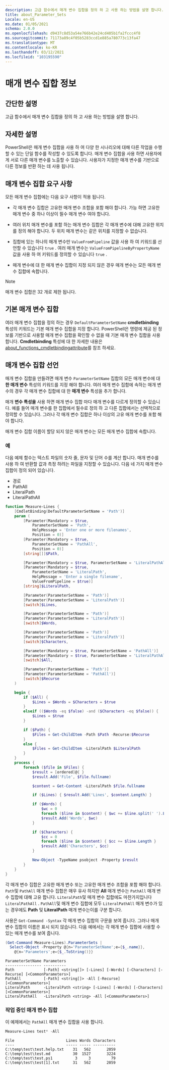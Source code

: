 ```yaml
---
description: 고급 함수에서 매개 변수 집합을 정의 하 고 사용 하는 방법을 설명 합니다.
title: about_Parameter_Sets
Locale: en-US
ms.date: 01/05/2021
schema: 2.0.0
ms.openlocfilehash: d9437c8d53a54e766b42e24cd405b1fa2fccc4f8
ms.sourcegitcommit: 71173a89c4f05b5283ccd1e885a780773c13fa47
ms.translationtype: MT
ms.contentlocale: ko-KR
ms.lasthandoff: 03/12/2021
ms.locfileid: "103195590"
---
```

# <a name="about-parameter-sets"></a>매개 변수 집합 정보

## <a name="short-description"></a>간단한 설명
고급 함수에서 매개 변수 집합을 정의 하 고 사용 하는 방법을 설명 합니다.

## <a name="long-description"></a>자세한 설명

PowerShell은 매개 변수 집합을 사용 하 여 다양 한 시나리오에 대해 다른 작업을 수행할 수 있는 단일 함수를 작성할 수 있도록 합니다. 매개 변수 집합을 사용 하면 사용자에 게 서로 다른 매개 변수를 노출할 수 있습니다. 사용자가 지정한 매개 변수를 기반으로 다른 정보를 반환 하는 데 사용 됩니다.

## <a name="parameter-set-requirements"></a>매개 변수 집합 요구 사항

모든 매개 변수 집합에는 다음 요구 사항이 적용 됩니다.

- 각 매개 변수 집합은 고유한 매개 변수 조합을 포함 해야 합니다. 가능 하면 고유한 매개 변수 중 하나 이상이 필수 매개 변수 여야 합니다.

- 여러 위치 매개 변수를 포함 하는 매개 변수 집합은 각 매개 변수에 대해 고유한 위치를 정의 해야 합니다. 두 위치 매개 변수는 같은 위치를 지정할 수 없습니다.

- 집합에 있는 하나의 매개 변수만 `ValueFromPipeline` 값을 사용 하 여 키워드를 선언할 수 있습니다 `true` . 여러 매개 변수는 `ValueFromPipelineByPropertyName` 값을 사용 하 여 키워드를 정의할 수 있습니다 `true` .

- 매개 변수에 대 한 매개 변수 집합이 지정 되지 않은 경우 매개 변수는 모든 매개 변수 집합에 속합니다.

> [!NOTE]
> 매개 변수 집합은 32 개로 제한 됩니다.

## <a name="default-parameter-sets"></a>기본 매개 변수 집합

여러 매개 변수 집합을 정의 하는 경우 `DefaultParameterSetName` **cmdletbinding** 특성의 키워드는 기본 매개 변수 집합을 지정 합니다.
PowerShell은 명령에 제공 된 정보를 기반으로 사용할 매개 변수 집합을 확인할 수 없을 때 기본 매개 변수 집합을 사용 합니다. **Cmdletbinding** 특성에 대 한 자세한 내용은 [about_functions_cmdletbindingattribute](about_functions_cmdletbindingattribute.md)를 참조 하세요.

## <a name="declaring-parameter-sets"></a>매개 변수 집합 선언

매개 변수 집합을 만들려면 매개 변수 `ParameterSetName` 집합의 모든 매개 변수에 대 **한 매개 변수** 특성의 키워드를 지정 해야 합니다. 여러 매개 변수 집합에 속하는 매개 변수의 경우 각 매개 변수 집합에 대 한 **매개 변수** 특성을 추가 합니다.

매개 **변수 특성을** 사용 하면 매개 변수 집합 마다 매개 변수를 다르게 정의할 수 있습니다. 예를 들어 매개 변수를 한 집합에서 필수로 정의 하 고 다른 집합에서는 선택적으로 정의할 수 있습니다. 그러나 각 매개 변수 집합은 하나 이상의 고유 매개 변수를 포함 해야 합니다.

매개 변수 집합 이름이 할당 되지 않은 매개 변수는 모든 매개 변수 집합에 속합니다.

### <a name="example"></a>예

다음 예제 함수는 텍스트 파일의 숫자 줄, 문자 및 단어 수를 계산 합니다. 매개 변수를 사용 하 여 반환할 값과 측정 하려는 파일을 지정할 수 있습니다. 다음 네 가지 매개 변수 집합이 정의 되어 있습니다.

- 경로
- PathAll
- LiteralPath
- LiteralPathAll

```powershell
function Measure-Lines {
    [CmdletBinding(DefaultParameterSetName = 'Path')]
    param (
        [Parameter(Mandatory = $true,
            ParameterSetName = 'Path',
            HelpMessage = 'Enter one or more filenames',
            Position = 0)]
        [Parameter(Mandatory = $true,
            ParameterSetName = 'PathAll',
            Position = 0)]
        [string[]]$Path,

        [Parameter(Mandatory = $true, ParameterSetName = 'LiteralPathAll')]
        [Parameter(Mandatory = $true,
            ParameterSetName = 'LiteralPath',
            HelpMessage = 'Enter a single filename',
            ValueFromPipeline = $true)]
        [string]$LiteralPath,

        [Parameter(ParameterSetName = 'Path')]
        [Parameter(ParameterSetName = 'LiteralPath')]
        [switch]$Lines,

        [Parameter(ParameterSetName = 'Path')]
        [Parameter(ParameterSetName = 'LiteralPath')]
        [switch]$Words,

        [Parameter(ParameterSetName = 'Path')]
        [Parameter(ParameterSetName = 'LiteralPath')]
        [switch]$Characters,

        [Parameter(Mandatory = $true, ParameterSetName = 'PathAll')]
        [Parameter(Mandatory = $true, ParameterSetName = 'LiteralPathAll')]
        [switch]$All,

        [Parameter(ParameterSetName = 'Path')]
        [Parameter(ParameterSetName = 'PathAll')]
        [switch]$Recurse
    )

    begin {
        if ($All) {
            $Lines = $Words = $Characters = $true
        }
        elseif (($Words -eq $false) -and ($Characters -eq $false)) {
            $Lines = $true
        }

        if ($Path) {
            $Files = Get-ChildItem -Path $Path -Recurse:$Recurse
        }
        else {
            $Files = Get-ChildItem -LiteralPath $LiteralPath
        }
    }
    process {
        foreach ($file in $Files) {
            $result = [ordered]@{ }
            $result.Add('File', $file.fullname)

            $content = Get-Content -LiteralPath $file.fullname

            if ($Lines) { $result.Add('Lines', $content.Length) }

            if ($Words) {
                $wc = 0
                foreach ($line in $content) { $wc += $line.split(' ').Length }
                $result.Add('Words', $wc)
            }

            if ($Characters) {
                $cc = 0
                foreach ($line in $content) { $cc += $line.Length }
                $result.Add('Characters', $cc)
            }

            New-Object -TypeName psobject -Property $result
        }
    }
}
```

각 매개 변수 집합은 고유한 매개 변수 또는 고유한 매개 변수 조합을 포함 해야 합니다. `Path`및 `PathAll` 매개 변수 집합은 매우 유사 하지만 **All** 매개 변수는 `PathAll` 매개 변수 집합에 대해 고유 합니다. `LiteralPath`및 매개 변수 집합에도 마찬가지입니다 `LiteralPathAll` . `PathAll`및 매개 변수 집합에 모두 `LiteralPathAll` 매개 변수가 있는 경우에도 **Path** 및 **LiteralPath** 매개 변수는이를 구분 합니다. 

사용은 `Get-Command -Syntax` 각 매개 변수 집합의 구문을 보여 줍니다. 그러나 매개 변수 집합의 이름은 표시 되지 않습니다. 다음 예에서는 각 매개 변수 집합에 사용할 수 있는 매개 변수를 보여 줍니다.

```powershell
(Get-Command Measure-Lines).ParameterSets |
  Select-Object -Property @{n='ParameterSetName';e={$_.name}},
    @{n='Parameters';e={$_.ToString()}}
```

```Output
ParameterSetName Parameters
---------------- ----------
Path             [-Path] <string[]> [-Lines] [-Words] [-Characters] [-Recurse] [<CommonParameters>]
PathAll          [-Path] <string[]> -All [-Recurse] [<CommonParameters>]
LiteralPath      -LiteralPath <string> [-Lines] [-Words] [-Characters] [<CommonParameters>]
LiteralPathAll   -LiteralPath <string> -All [<CommonParameters>]
```

### <a name="parameter-sets-in-action"></a>작업 중인 매개 변수 집합

이 예제에서는 `PathAll` 매개 변수 집합을 사용 합니다.

```powershell
Measure-Lines test* -All
```

```Output
File                       Lines Words Characters
----                       ----- ----- ----------
C:\temp\test\test.help.txt    31   562       2059
C:\temp\test\test.md          30  1527       3224
C:\temp\test\test.ps1          3     3         79
C:\temp\test\test[1].txt      31   562       2059
```

